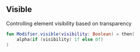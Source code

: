## Visible

Controlling element visibility based on transparency

```kotlin
fun Modifier.visible(visibility: Boolean) = then(
    alpha(if (visibility) 1f else 0f)
)
```

